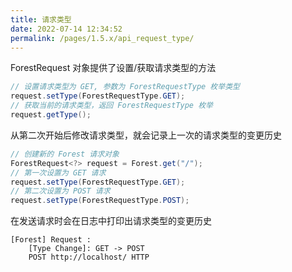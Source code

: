 ```yaml
---
title: 请求类型
date: 2022-07-14 12:34:52
permalink: /pages/1.5.x/api_request_type/
---
```


ForestRequest 对象提供了设置/获取请求类型的方法

```java
// 设置请求类型为 GET, 参数为 ForestRequestType 枚举类型
request.setType(ForestRequestType.GET);
// 获取当前的请求类型，返回 ForestRequestType 枚举
request.getType();
```

从第二次开始后修改请求类型，就会记录上一次的请求类型的变更历史

```java
// 创建新的 Forest 请求对象
ForestRequest<?> request = Forest.get("/");
// 第一次设置为 GET 请求
request.setType(ForestRequestType.GET);
// 第二次设置为 POST 请求
request.setType(ForestRequestType.POST);
```

在发送请求时会在日志中打印出请求类型的变更历史

```
[Forest] Request : 
	[Type Change]: GET -> POST
	POST http://localhost/ HTTP
```
